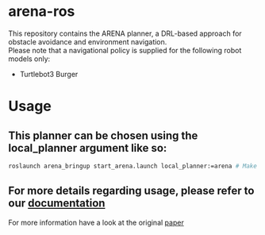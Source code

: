 # arena-ros
This repository contains the ARENA planner, a DRL-based approach for obstacle avoidance and environment navigation.   
Please note that a navigational policy is supplied for the following robot models only:
- Turtlebot3 Burger  

# Usage
## This planner can be chosen using the local_planner argument like so:
```bash
roslaunch arena_bringup start_arena.launch local_planner:=arena # Make sure that your virtual env/poetry is activated
```
## For more details regarding usage, please refer to our [documentation](https://arena-rosnav.readthedocs.io/en/latest/user_guides/usage/)

For more information have a look at the original [paper](https://arxiv.org/pdf/2104.03616.pdf)
